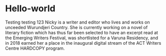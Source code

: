 # Hello-world
Testing testing 123
Nicky is a writer and editor who lives and works on unceeded Wurundjeri Country. She is currently working on a novel of literary fiction which has thus far been selected to have an excerpt read at the Emerging Writers Festival, was shortlisted for a Varuna Residency, and in 2018 earned her a place in the inaugural digital stream of the ACT Writers Centre HARDCOPY program.

